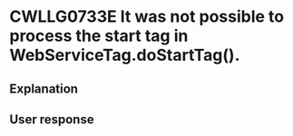 # CWLLG0733E It was not possible to process the start tag in WebServiceTag.doStartTag().

## Explanation

## User response